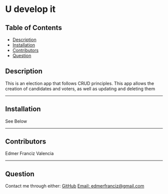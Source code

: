 # U develop it

  ## Table of Contents
* [Description](#Description)
* [Installation](#Installation)
* [Contributors](#Contribution)
* [Question](#Question)

## Description 
This is an election app that follows CRUD principles. This app allows the creation of candidates and voters, as well as updating and deleting them

---
## Installation

See Below
<!-- create video routes -->

---
## Contributors

Edmer Franciz Valencia

---

## Question

Contact me through either:
[GitHub](https://github.com/edm1001)
[Email: edmerfranciz@gmail.com](mailto:edmerfranciz@gmail.com)